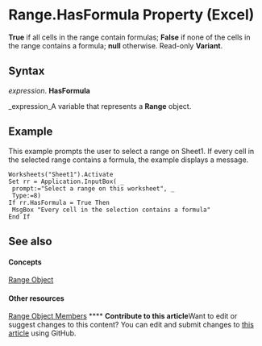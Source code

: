 
# Range.HasFormula Property (Excel)

 **True** if all cells in the range contain formulas; **False** if none of the cells in the range contains a formula; **null** otherwise. Read-only **Variant**.


## Syntax

 _expression_. **HasFormula**

 _expression_A variable that represents a  **Range** object.


## Example

This example prompts the user to select a range on Sheet1. If every cell in the selected range contains a formula, the example displays a message.


```
Worksheets("Sheet1").Activate 
Set rr = Application.InputBox( _ 
 prompt:="Select a range on this worksheet", _ 
 Type:=8) 
If rr.HasFormula = True Then 
 MsgBox "Every cell in the selection contains a formula" 
End If
```


## See also


#### Concepts


 [Range Object](b8207778-0dcc-4570-1234-f130532cc8cd.md)
#### Other resources


 [Range Object Members](4336bf81-1e63-7e44-1792-baf366a027a7.md)
****   **Contribute to this article**Want to edit or suggest changes to this content? You can edit and submit changes to  [this article](https://github.com/jhershey00/VBA_Excel_Test/OpenXMLCon/articles/a18bea77-cee9-ae2d-7e97-90a4205e3b1f.md) using GitHub.

